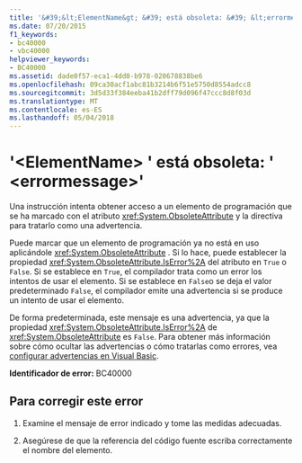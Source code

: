 ```yaml
---
title: '&#39;&lt;ElementName&gt; &#39; está obsoleta: &#39; &lt;errormessage&gt;&#39;'
ms.date: 07/20/2015
f1_keywords:
- bc40000
- vbc40000
helpviewer_keywords:
- BC40000
ms.assetid: dade0f57-eca1-4dd0-b978-020678838be6
ms.openlocfilehash: 09ca30acf1abc81b3214b6f51e5750d8554adcc8
ms.sourcegitcommit: 3d5d33f384eeba41b2dff79d096f47ccc8d8f03d
ms.translationtype: MT
ms.contentlocale: es-ES
ms.lasthandoff: 05/04/2018
---
```

# <a name="39ltelementnamegt39-is-obsolete-39lterrormessagegt39"></a>&#39;&lt;ElementName&gt; &#39; está obsoleta: &#39; &lt;errormessage&gt;&#39;
Una instrucción intenta obtener acceso a un elemento de programación que se ha marcado con el atributo <xref:System.ObsoleteAttribute> y la directiva para tratarlo como una advertencia.  
  
 Puede marcar que un elemento de programación ya no está en uso aplicándole <xref:System.ObsoleteAttribute> . Si lo hace, puede establecer la propiedad <xref:System.ObsoleteAttribute.IsError%2A> del atributo en `True` o `False`. Si se establece en `True`, el compilador trata como un error los intentos de usar el elemento. Si se establece en `False`o se deja el valor predeterminado `False`, el compilador emite una advertencia si se produce un intento de usar el elemento.  
  
 De forma predeterminada, este mensaje es una advertencia, ya que la propiedad <xref:System.ObsoleteAttribute.IsError%2A> de <xref:System.ObsoleteAttribute> es `False`. Para obtener más información sobre cómo ocultar las advertencias o cómo tratarlas como errores, vea [configurar advertencias en Visual Basic](/visualstudio/ide/configuring-warnings-in-visual-basic).  
  
 **Identificador de error:** BC40000  
  
## <a name="to-correct-this-error"></a>Para corregir este error  
  
1.  Examine el mensaje de error indicado y tome las medidas adecuadas.  
  
2.  Asegúrese de que la referencia del código fuente escriba correctamente el nombre del elemento.